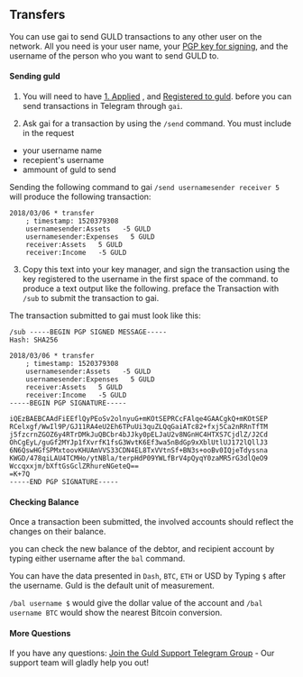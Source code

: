 ## Transfers

You can use gai to send GULD transactions to any other user on the network. All you need is your user name, your [PGP key for signing](http://guld.chat/4-FAQ.html), and the username of the person who you want to send GULD to.

#### Sending guld

1. You will need to have [1. Applied](http://guld.chat/3-transactions/1-Application.html) , and [Registered to guld](http://guld.chat/3-transactions/2-Registration.html). before you can send transactions in Telegram through `gai`.

2. Ask gai for a transaction by using the `/send` command. You must include in the request
 * your username name 
 * recepient's username 
 * ammount of guld to send 
 
Sending the following command to gai `/send usernamesender receiver 5` will produce the following transaction:

```
2018/03/06 * transfer
    ; timestamp: 1520379308
    usernamesender:Assets   -5 GULD
    usernamesender:Expenses   5 GULD
    receiver:Assets   5 GULD
    receiver:Income   -5 GULD
```


3.  Copy this text into your key manager, and sign the transaction using the key registered to the username in the first space of the command. to produce a text output like the following. 
preface the Transaction with `/sub` to submit the transaction to gai.

The transaction submitted to gai must look like this:

```
/sub -----BEGIN PGP SIGNED MESSAGE-----
Hash: SHA256

2018/03/06 * transfer
    ; timestamp: 1520379308
    usernamesender:Assets   -5 GULD
    usernamesender:Expenses   5 GULD
    receiver:Assets   5 GULD
    receiver:Income   -5 GULD
-----BEGIN PGP SIGNATURE-----

iQEzBAEBCAAdFiEEflQyPEoSv2olnyuG+mKOtSEPRCcFAlqe4GAACgkQ+mKOtSEP
RCelxgf/WwIl9P/GJ11RA4eU2Eh6TPuUi3quZLQqGaiATc82+fxj5Ca2nRRnTfTM
j5fzcrnZGOZ6y4RTrDMkJuQBCbr4bJJky0pELJaU2v8NGnHC4HTXS7CjdlZ/J2Cd
OhCgEyL/guGf2MYJp1fXvrfK1fsG3WvtK6Ef3wa5nBdGp9xXblUtlUJ172lQllJ3
6N6QswHGfSPMxtoovKHUAmVVS33CDN4EL8TxVVtnSf+BN3s+ooBv0IQjeTdyssna
KWGD/478qiLAU4TCMHo/ytNBla/terpHdP09YWLfBrV4pQyqY0zaMR5rG3dlQeO9
Wccqxxjm/bXftGsGclZRhureNGeteQ==
=K+7Q
-----END PGP SIGNATURE-----

``` 

#### Checking Balance
Once a transaction been submitted, the involved accounts should reflect the changes on their balance.

you can check the new balance of the debtor, and recipient account by typing either username after the `bal` command.

You can have the data presented in `Dash`, `BTC`, `ETH` or USD by Typing `$`  after the username. Guld is the default unit of measurement.

`/bal username $` would give the dollar value of the account and `/bal username BTC` would show the nearest Bitcoin conversion.
 
#### More Questions

If you have any questions: [Join the Guld Support Telegram Group](https://t.me/joinchat/EKTIchEMTw-lRYBFNbumnA) - Our support team will gladly help you out!
